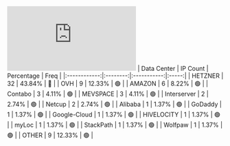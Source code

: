 ![Diagramm](https://github.com/obajay/StateSync-snapshots/blob/main/Projects/Aura/1/README.md)
| Data Center | IP Count | Percentage | Freq |
|:------------:|:--------:|:-----------:|:-----:|
| HETZNER | 32 | 43.84% | 🔴 |
| OVH | 9 | 12.33% | 🟢 |
| AMAZON | 6 | 8.22% | 🟢 |
| Contabo | 3 | 4.11% | 🟢 |
| MEVSPACE | 3 | 4.11% | 🟢 |
| Interserver | 2 | 2.74% | 🟢 |
| Netcup | 2 | 2.74% | 🟢 |
| Alibaba | 1 | 1.37% | 🟢 |
| GoDaddy | 1 | 1.37% | 🟢 |
| Google-Cloud | 1 | 1.37% | 🟢 |
| HIVELOCITY | 1 | 1.37% | 🟢 |
| myLoc | 1 | 1.37% | 🟢 |
| StackPath | 1 | 1.37% | 🟢 |
| Wolfpaw | 1 | 1.37% | 🟢 |
| OTHER | 9 | 12.33% | 🟢 |
